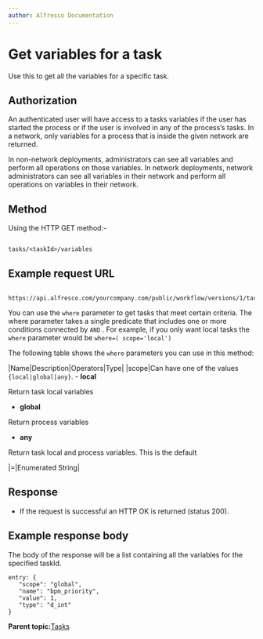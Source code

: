 ```yaml
---
author: Alfresco Documentation
---
```


# Get variables for a task

Use this to get all the variables for a specific task.

## Authorization

An authenticated user will have access to a tasks variables if the user has started the process or if the user is involved in any of the process’s tasks. In a network, only variables for a process that is inside the given network are returned.

In non-network deployments, administrators can see all variables and perform all operations on those variables. In network deployments, network administrators can see all variables in their network and perform all operations on variables in their network.

## Method

Using the HTTP GET method:-

```

tasks/<taskId>/variables
```

## Example request URL

```

https://api.alfresco.com/yourcompany.com/public/workflow/versions/1/tasks/153/variables
```

You can use the `where` parameter to get tasks that meet certain criteria. The where parameter takes a single predicate that includes one or more conditions connected by `AND` . For example, if you only want local tasks the `where` parameter would be `where=( scope='local')`

The following table shows the `where` parameters you can use in this method:

|Name|Description|Operators|Type|
|scope|Can have one of the values `{local|global|any}`. -   **local**

Return task local variables

-   **global**

Return process variables

-   **any**

Return task local and process variables. This is the default


|=|Enumerated String|

## Response

-   If the request is successful an HTTP OK is returned \(status 200\).

## Example response body

The body of the response will be a list containing all the variables for the specified taskId.

```
entry: {
   "scope": "global",
   "name": "bpm_priority",
   "value": 1,
   "type": "d_int"
}

```

**Parent topic:**[Tasks](../../../pra/1/concepts/act-tasks.md)

